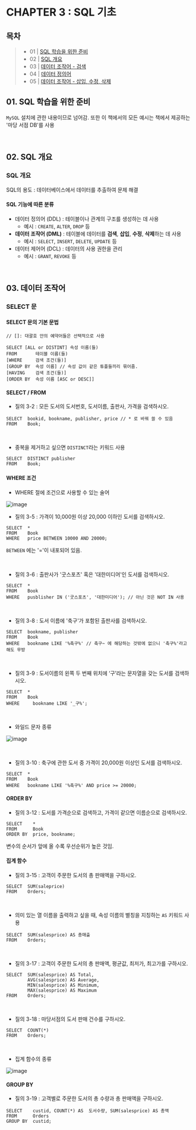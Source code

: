 # CHAPTER 3 : SQL 기초

## 목차

> - 01 | [SQL 학습을 위한 준비](#01-sql-학습을-위한-준비)
> - 02 | [SQL 개요](#02-sql-개요)
> - 03 | [데이터 조작어 - 검색](#03-데이터-조작어--검색)
> - 04 | [데이터 정의어](#04-데이터-정의어)
> - 05 | [데이터 조작어 - 삽입, 수정, 삭제](#05-데이터-조작어--삽입-수정-삭제)


## 01. SQL 학습을 위한 준비

`MySQL` 설치에 관한 내용이므로 넘어감. 또한 이 책에서의 모든 예시는 책에서 제공하는 '마당 서점 DB'를 사용

<br/>

## 02. SQL 개요

### SQL 개요

SQL의 용도 : 데이터베이스에서 데이터를 추출하여 문제 해결

#### SQL 기능에 따른 분류

- 데이터 정의어 (DDL) : 테이블이나 관계의 구조를 생성하는 데 사용
  - 예시 : `CREATE`, `ALTER`, `DROP` 등
- **데이터 조작어 (DML)** : 테이블에 데이터를 **검색**, **삽입**, **수정**, **삭제**하는 데 사용
  - 예시 : `SELECT`, `INSERT`, `DELETE`, `UPDATE` 등
- 데이터 제어어 (DCL) : 데이터의 사용 권한을 관리
  - 예시 : `GRANT`, `REVOKE` 등

<br/>

## 03. 데이터 조작어

### SELECT 문

#### SELECT 문의 기본 문법

```mysql
// []: 대괄호 안의 예약어들은 선택적으로 사용

SELECT [ALL or DISTINT] 속성 이름(들)
FROM       테이블 이름(들)
[WHERE     검색 조건(들)]
[GROUP BY  속성 이름] // 속성 값이 같은 튜플들끼리 묶어줌.
[HAVING    검색 조건(들)]
[ORDER BY  속성 이름 [ASC or DESC]]
```

#### SELECT / FROM

- 질의 3-2 : 모든 도서의 도서번호, 도서이름, 출판사, 가격을 검색하시오.

```mysql
SELECT  bookid, bookname, publisher, price // * 로 바꿔 쓸 수 있음
FROM    Book;
```

<br/>

- 중복을 제거하고 싶으면 `DISTINCT`라는 키워드 사용

```mysql
SELECT  DISTINCT publisher
FROM    Book;
```

#### WHERE 조건

- WHERE 절에 조건으로 사용할 수 있는 술어

![image](https://user-images.githubusercontent.com/62230430/112476689-84b54000-8db5-11eb-80b2-77e606dc634c.png)


- 질의 3-5 : 가격이 10,000원 이상 20,000 이하인 도서를 검색하시오.

```mysql
SELECT  *
FROM    Book
WHERE   price BETWEEN 10000 AND 20000;
```
`BETWEEN` 에는 '='이 내포되어 있음.

<br/>

- 질의 3-6 : 출판사가 '굿스포츠' 혹은 '대한미디어'인 도서를 검색하시오.

```mysql
SELECT  *
FROM    Book
WHERE   pusblisher IN ('굿스포츠', '대한미디어'); // 아닌 것은 NOT IN 사용
```

<br/>

- 질의 3-8 : 도서 이름에 '축구'가 포함된 출판사를 검색하시오.

```mysql
SELECT  bookname, publisher
FROM    Book
WHERE   bookname LIKE '%축구%' // 축구~ 에 해당하는 것밖에 없으니 '축구%'라고 해도 무방
```

<br/>

- 질의 3-9 : 도서이름의 왼쪽 두 번째 위치에 ‘구’라는 문자열을 갖는 도서를 검색하시오.

```mysql
SELECT  *
FROM    Book
WHERE     bookname LIKE '_구%';
```

<br/>

- 와일드 문자 종류

![image](https://user-images.githubusercontent.com/62230430/112477369-453b2380-8db6-11eb-9d86-c8853d0e085a.png)

<br/>

- 질의 3-10 : 축구에 관한 도서 중 가격이 20,000원 이상인 도서를 검색하시오.

```mysql
SELECT  *
FROM    Book
WHERE   bookname LIKE '%축구%' AND price >= 20000;
```

#### ORDER BY

- 질의 3-12 : 도서를 가격순으로 검색하고, 가격이 같으면 이름순으로 검색하시오.

```mysql
SELECT    *
FROM      Book
ORDER BY  price, bookname;
```
변수의 순서가 앞에 올 수록 우선순위가 높은 것임.


#### 집계 함수

- 질의 3-15 : 고객이 주문한 도서의 총 판매액을 구하시오.

```mysql
SELECT  SUM(saleprice)
FROM    Orders;
```

<br/>

- 의미 있는 열 이름을 출력하고 싶을 때, 속성 이름의 별칭을 지칭하는 `AS` 키워드 사용

```mysql
SELECT  SUM(salesprice) AS 총매출
FROM    Orders;
```

<br/>

- 질의 3-17 : 고객이 주문한 도서의 총 판매액, 평균값, 최저가, 최고가를 구하시오.

```mysql
SELECT  SUM(salesprice) AS Total,
        AVG(salesprice) AS Average,
        MIN(salesprice) AS Minimum,
        MAX(salesprice) AS Maximum
FROM    Orders;
```

<br/>

- 질의 3-18 : 마당서점의 도서 판매 건수를 구하시오.

```mysql
SELECT  COUNT(*)
FROM    Orders;
```

<br/>

- 집계 함수의 종류

![image](https://user-images.githubusercontent.com/62230430/112481493-67cf3b80-8dba-11eb-91d3-bcc048f4d7db.png)


#### GROUP BY

- 질의 3-19 : 고객별로 주문한 도서의 총 수량과 총 판매액을 구하시오.

```mysql
SELECT    custid, COUNT(*) AS  도서수량, SUM(salesprice) AS 총액
FROM      Orders
GROUP BY  custid;
```
